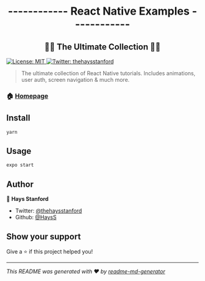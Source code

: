 <h1 align="center">------------ React Native Examples ------------</h1>
<h2 align="center">🎴🎴 The Ultimate Collection 🎴🎴</h2>
<p>
  <a href="#" target="_blank">
    <img alt="License: MIT" src="https://img.shields.io/badge/License-MIT-yellow.svg" />
  </a>
  <a href="https://twitter.com/thehaysstanford" target="_blank">
    <img alt="Twitter: thehaysstanford" src="https://img.shields.io/twitter/follow/thehaysstanford.svg?style=social" />
  </a>
</p>

> The ultimate collection of React Native tutorials. Includes animations, user auth, screen navigation & much more.

### 🏠 [Homepage](haysstanford.com)

## Install

```sh
yarn
```

## Usage

```sh
expo start
```

## Author

👤 **Hays Stanford**

* Twitter: [@thehaysstanford](https://twitter.com/thehaysstanford)
* Github: [@HaysS](https://github.com/HaysS)

## Show your support

Give a ⭐️ if this project helped you!

***
_This README was generated with ❤️ by [readme-md-generator](https://github.com/kefranabg/readme-md-generator)_

